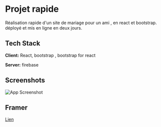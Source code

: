 # Projet rapide

Réalisation rapide d'un site de mariage pour un ami , en react et bootstrap.
déployé et mis en ligne en deux jours.

## Tech Stack

**Client:** React, bootstrap , bootstrap for react

**Server:** firebase

## Screenshots

![App Screenshot](https://zupimages.net/up/22/29/5v05.png)

## Framer

[Lien](https://framer.com/projects/Untitled--snxR23QioUsSkBN13RQT-5fgns)
